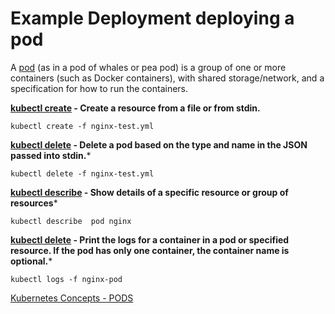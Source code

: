 # Example Deployment deploying a pod
A [pod](https://kubernetes.io/docs/concepts/workloads/pods/pod/) (as in a pod of whales or pea pod) is a group of one or more containers (such as Docker containers), with shared storage/network, and a specification for how to run the containers.

**[kubectl create](https://kubernetes.io/docs/reference/generated/kubectl/kubectl-commands#create) - Create a resource from a file or from stdin.**
```
kubectl create -f nginx-test.yml
```

**[kubectl delete](https://kubernetes.io/docs/reference/generated/kubectl/kubectl-commands#delete) -
Delete a pod based on the type and name in the JSON passed into stdin.***
```
kubectl delete -f nginx-test.yml
```

**[kubectl describe](https://kubernetes.io/docs/reference/generated/kubectl/kubectl-commands#describe) - Show details of a specific resource or group of resources***
```
kubectl describe  pod nginx
```

**[kubectl delete](https://kubernetes.io/docs/reference/generated/kubectl/kubectl-commands#logs) - Print the logs for a container in a pod or specified resource. If the pod has only one container, the container name is optional.***
```
kubectl logs -f nginx-pod
```

[Kubernetes Concepts - PODS ](https://kubernetes.io/docs/concepts/workloads/pods/pod/)
